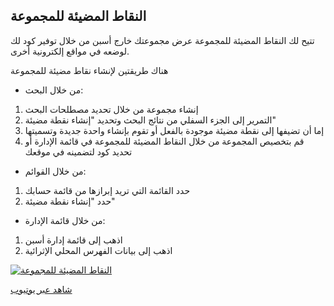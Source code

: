 ## النقاط المضيئة للمجموعة

تتيح لك النقاط المضيئة للمجموعة عرض مجموعتك خارج أسبن من خلال توفير كود لك لوضعه في مواقع إلكترونية أخرى.

هناك طريقتين لإنشاء نقاط مضيئة للمجموعة

- من خلال البحث:
1. إنشاء مجموعة من خلال تحديد مصطلحات البحث
2. التمرير إلى الجزء السفلي من نتائج البحث وتحديد "إنشاء نقطة مضيئة"
3. إما أن تضيفها إلى نقطة مضيئة موجودة بالفعل أو تقوم بإنشاء واحدة جديدة وتسميتها
4. قم بتخصيص المجموعة من خلال النقاط المضيئة للمجموعة في قائمة الإدارة أو تحديد كود لتضمينه في موقعك

- من خلال القوائم:
1. حدد القائمة التي تريد إبرازها من قائمة حسابك
2. حدد "إنشاء نقطة مضيئة"

- من خلال قائمة الإدارة:
1. اذهب إلى قائمة إدارة أسبن
2. اذهب إلى بيانات الفهرس المحلي الإثرائية

[![ النقاط المضيئة للمجموعة](/manual/images/Collection-Spotlight.jpg)](https://youtu.be/kJDcaCgC0xo)

[شاهد عبر يوتيوب](https://youtu.be/kJDcaCgC0xo)
